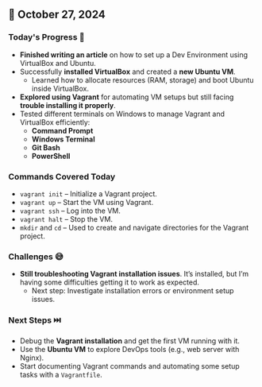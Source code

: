 
## 📅 October 27, 2024  

### Today's Progress 🚀  
- **Finished writing an article** on how to set up a Dev Environment using VirtualBox and Ubuntu.  
- Successfully **installed VirtualBox** and created a **new Ubuntu VM**.  
  - Learned how to allocate resources (RAM, storage) and boot Ubuntu inside VirtualBox.
- **Explored using Vagrant** for automating VM setups but still facing **trouble installing it properly**.  
- Tested different terminals on Windows to manage Vagrant and VirtualBox efficiently:  
  - **Command Prompt**  
  - **Windows Terminal**  
  - **Git Bash**  
  - **PowerShell**

### Commands Covered Today  
- `vagrant init` – Initialize a Vagrant project.  
- `vagrant up` – Start the VM using Vagrant.  
- `vagrant ssh` – Log into the VM.  
- `vagrant halt` – Stop the VM.  
- `mkdir` and `cd` – Used to create and navigate directories for the Vagrant project.

### Challenges 😅  
- **Still troubleshooting Vagrant installation issues**. It’s installed, but I’m having some difficulties getting it to work as expected.  
  - Next step: Investigate installation errors or environment setup issues.

### Next Steps ⏭️  
- Debug the **Vagrant installation** and get the first VM running with it.  
- Use the **Ubuntu VM** to explore DevOps tools (e.g., web server with Nginx).  
- Start documenting Vagrant commands and automating some setup tasks with a `Vagrantfile`.

